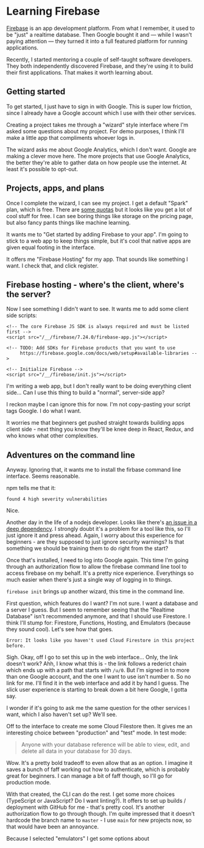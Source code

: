 Learning Firebase
=================

[Firebase](https://firebase.google.com/) is an app development platform. From
what I remember, it used to be "just" a realtime database. Then Google bought
it and — while I wasn't paying attention — they turned it into a full featured
platform for running applications.

Recently, I started mentoring a couple of self-taught software developers.
They both independently discovered Firebase, and they're using it to build
their first applications. That makes it worth learning about.

Getting started
---------------

To get started, I just have to sign in with Google. This is super low friction,
since I already have a Google account which I use with their other services.

Creating a project takes me through a "wizard" style interface where I'm asked
some questions about my project. For demo purposes, I think I'll make a little
app that compliments whoever logs in.

The wizard asks me about Google Analytics, which I don't want. Google are
making a clever move here. The more projects that use Google Analytics, the
better they're able to gather data on how people use the internet. At least
it's possible to opt-out.

Projects, apps, and plans
-------------------------

Once I complete the wizard, I can see my project. I get a default "Spark" plan,
which is free. There are [some quotas](https://firebase.google.com/pricing) but
it looks like you get a lot of cool stuff for free. I can see boring things
like storage on the pricing page, but also fancy pants things like machine
learning.

It wants me to "Get started by adding Firebase to your app". I'm going to stick
to a web app to keep things simple, but it's cool that native apps are given
equal footing in the interface.

It offers me "Firebase Hosting" for my app. That sounds like something I want.
I check that, and click register.

Firebase hosting - where's the client, where's the server?
----------------------------------------------------------

Now I see something I didn't want to see. It wants me to add some client side
scripts:

```
<!-- The core Firebase JS SDK is always required and must be listed first -->
<script src="/__/firebase/7.24.0/firebase-app.js"></script>

<!-- TODO: Add SDKs for Firebase products that you want to use
     https://firebase.google.com/docs/web/setup#available-libraries -->

<!-- Initialize Firebase -->
<script src="/__/firebase/init.js"></script>
```

I'm writing a web app, but I don't really want to be doing everything client
side... Can I use this thing to build a "normal", server-side app?

I reckon maybe I can ignore this for now. I'm not copy-pasting your script tags
Google. I do what I want.

It worries me that beginners get pushed straight towards building apps client
side - next thing you know they'll be knee deep in React, Redux, and who knows
what other complexities.

Adventures on the command line
------------------------------

Anyway. Ignoring that, it wants me to install the firbase command line
interface. Seems reasonable.

npm tells me that it:

```
found 4 high severity vulnerabilities
```

Nice.

Another day in the life of a nodejs developer. Looks like there's [an issue in
a deep dependency](https://github.com/googleapis/google-p12-pem/issues/297).  I
strongly doubt it's a problem for a tool like this, so I'll just ignore it and
press ahead. Again, I worry about this experience for beginners - are they
supposed to just ignore security warnings? Is that something we should be
training them to do right from the start?

Once that's installed, I need to log into Google again. This time I'm going
through an authorization flow to allow the firebase command line tool to access
firebase on my behalf. It's a pretty nice experience. Everythings so much
easier when there's just a single way of logging in to things.

`firebase init` brings up another wizard, this time in the command line.

First question, which features do I want? I'm not sure. I want a database and a
server I guess. But I seem to remember seeing that the "Realtime Database"
isn't recommended anymore, and that I should use Firestore. I think I'll stump
for: Firestore, Functions, Hosting, and Emulators (because they sound cool).
Let's see how that goes.

```
Error: It looks like you haven't used Cloud Firestore in this project before.
```

Sigh. Okay, off I go to set this up in the web interface... Only, the link
doesn't work? Ahh, I know what this is - the link follows a rederict chain
which ends up with a path that starts with `/u/0`. But I'm signed in to more
than one Google account, and the one I want to use isn't number `0`. So no link
for me. I'll find it in the web interface and add it by hand I guess.  The
slick user experience is starting to break down a bit here Google, I gotta say.

I wonder if it's going to ask me the same question for the other services I
want, which I also haven't set up? We'll see.

Off to the interface to create me some Cloud Filestore then. It gives me an
interesting choice between "production" and "test" mode. In test mode:

> Anyone with your database reference will be able to view, edit, and delete
> all data in your database for 30 days.

Wow. It's a pretty bold tradeoff to even allow that as an option. I imagine it
saves a bunch of faff working out how to authenticate, which is probably great
for beginners. I can manage a bit of faff though, so I'll go for production mode.

With that created, the CLI can do the rest. I get some more choices (TypeScript
or JavaScript? Do I want linting?). It offers to set up builds / deployment
with GitHub for me - that's pretty cool. It's another authorization flow to go
through though. I'm quite impressed that it doesn't hardcode the branch name to
`master` - I use `main` for new projects now, so that would have been an
annoyance.

Because I selected "emulators" I get some options about 

